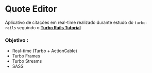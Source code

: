 # Quote Editor

Aplicativo de citações em real-time realizado durante estudo do `turbo-rails` seguindo o **[Turbo Rails Tutorial](https://www.hotrails.dev/turbo-rails)**

### Objetivo :
- Real-time (Turbo + ActionCable)
- Turbo Frames
- Turbo Streams
- SASS
